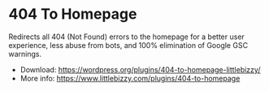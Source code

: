 # 404 To Homepage

Redirects all 404 (Not Found) errors to the homepage for a better user experience, less abuse from bots, and 100% elimination of Google GSC warnings.

* Download: https://wordpress.org/plugins/404-to-homepage-littlebizzy/
* More info: https://www.littlebizzy.com/plugins/404-to-homepage
